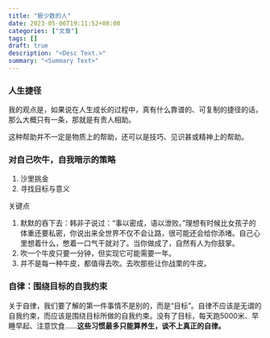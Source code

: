 ```yaml
---
title: "极少数的人"
date: 2023-05-06T19:11:52+08:00
categories: ["文章"]
tags: []
draft: true
description: "<Desc Text.>"
summary: "<Summary Text>"
---
```


### 人生捷径

我的观点是，如果说在人生成长的过程中，真有什么靠谱的、可复制的捷径的话，那么大概只有一条，那就是有贵人相助。

这种帮助并不一定是物质上的帮助，还可以是技巧、见识甚或精神上的帮助。

### 对自己吹牛，自我暗示的策略

1.   沙里挑金
2.   寻找目标与意义

关键点

1.   默默的吞下去：韩非子说过：“事以密成，语以泄败。”理想有时候比女孩子的体重还要私密，你说出来全世界不仅不会让路，很可能还会给你添堵。自己心里想着什么，憋着一口气干就对了。当你做成了，自然有人为你鼓掌。
2.   吹一个牛皮只要一分钟，但实现它可能需要一年。
3.   并不是每一种牛皮，都值得去吹。去吹那些让你战栗的牛皮。

### 自律：围绕目标的自我约束

关于自律，我们要了解的第一件事情不是别的，而是“目标”。自律不应该是无谓的自我约束，而应该是围绕目标所做的自我约束。没有了目标，每天跑5000米、早睡早起、注意饮食……**这些习惯最多只能算养生，谈不上真正的自律。**

